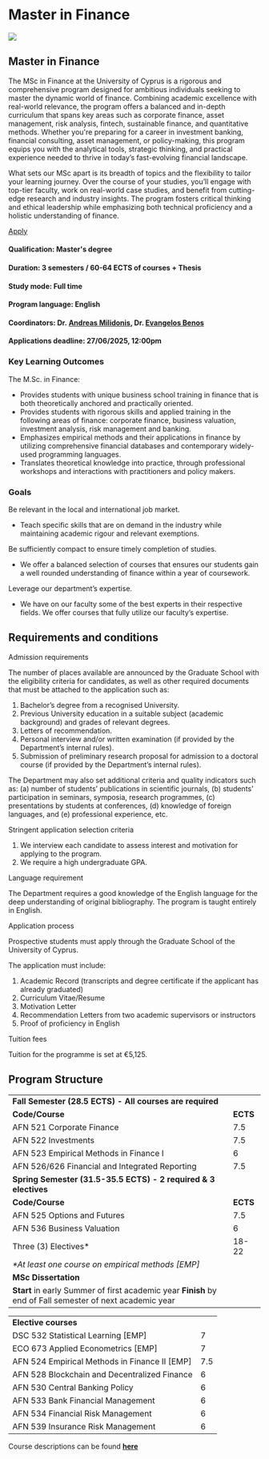 # Master in Finance

![](https://www.ucy.ac.cy/afn/wp-content/uploads/sites/34/2023/05/MScWeb_2_A.jpg)

## Master in Finance

The MSc in Finance at the University of Cyprus is a rigorous and comprehensive program designed for ambitious individuals seeking to master the dynamic world of finance. Combining academic excellence with real-world relevance, the program offers a balanced and in-depth curriculum that spans key areas such as corporate finance, asset management, risk analysis, fintech, sustainable finance, and quantitative methods. Whether you're preparing for a career in investment banking, financial consulting, asset management, or policy-making, this program equips you with the analytical tools, strategic thinking, and practical experience needed to thrive in today’s fast-evolving financial landscape.

What sets our MSc apart is its breadth of topics and the flexibility to tailor your learning journey. Over the course of your studies, you’ll engage with top-tier faculty, work on real-world case studies, and benefit from cutting-edge research and industry insights. The program fosters critical thinking and ethical leadership while emphasizing both technical proficiency and a holistic understanding of finance.

[Apply](https://applications.ucy.ac.cy/postgraduate_appl/MNG_USER_en.login_frm?fbclid=IwAR1EdCFcubdImQ36M4Za6_XRaHl1p2pX_JcdAHZzCkTuNYMhU-8HWKXhRk4)

#### Qualification: **Master's degree**

#### Duration: **3 semesters** / **60-64** **ECTS of courses + Thesis**

#### Study mode: **Full time**

#### Program language: **English**

#### Coordinators: **Dr. [Andreas Milidonis](https://www.ucy.ac.cy/directory/el/profile/amilidon), Dr. [Evangelos Benos](https://www.ucy.ac.cy/directory/en/profile/ebenos01)**

#### Applications deadline: **27/06/2025, 12:00pm**

### Key Learning Outcomes

The M.Sc. in Finance:

* Provides students with unique business school training in finance that is both theoretically anchored and practically oriented.
* Provides students with rigorous skills and applied training in the following areas of finance: corporate finance, business valuation, investment analysis, risk management and banking.
* Emphasizes empirical methods and their applications in finance by utilizing comprehensive financial databases and contemporary widely-used programming languages.
* Translates theoretical knowledge into practice, through professional workshops and interactions with practitioners and policy makers.

### Goals

Be relevant in the local and international job market.

* Teach specific skills that are on demand in the industry while maintaining academic rigour and relevant exemptions.

Be sufficiently compact to ensure timely completion of studies.

* We offer a balanced selection of courses that ensures our students gain a well rounded understanding of finance within a year of coursework.

Leverage our department’s expertise.

* We have on our faculty some of the best experts in their respective fields. We offer courses that fully utilize our faculty’s expertise.

## Requirements and conditions

Admission requirements

The number of places available are announced by the Graduate School with the eligibility criteria for candidates, as well as other required documents that must be attached to the application such as:

1. Bachelor’s degree from a recognised University.
2. Previous University education in a suitable subject (academic background) and grades of relevant degrees.
3. Letters of recommendation.
4. Personal interview and/or written examination (if provided by the Department’s internal rules).
5. Submission of preliminary research proposal for admission to a doctoral course (if provided by the Department’s internal rules).

The Department may also set additional criteria and quality indicators such as: (a) number of students’ publications in scientific journals, (b) students’ participation in seminars, symposia, research programmes, (c) presentations by students at conferences, (d) knowledge of foreign languages, and (e) professional experience, etc.

Stringent application selection criteria

1. We interview each candidate to assess interest and motivation for applying to the program.
2. We require a high undergraduate GPA.

Language requirement

The Department requires a good knowledge of the English language for the deep understanding of original bibliography. The program is taught entirely in English.

Application process

Prospective students must apply through the Graduate School of the University of Cyprus.

The application must include:

1. Academic Record (transcripts and degree certificate if the applicant has already graduated)
2. Curriculum Vitae/Resume
3. Motivation Letter
4. Recommendation Letters from two academic supervisors or instructors
5. Proof of proficiency in English

Tuition fees

Tuition for the programme is set at €5,125.

## Program Structure

|  |  |
| --- | --- |
| **Fall Semester (28.5 ECTS) - All courses are required** | |
| **Code/Course** | **ECTS** |
| AFN 521 Corporate Finance | 7.5 |
| AFN 522 Investments | 7.5 |
| AFN 523 Empirical Methods in Finance I | 6 |
| AFN 526/626 Financial and Integrated Reporting | 7.5 |
| **Spring Semester (31.5-35.5 ECTS) - 2 required & 3 electives** | |
| **Code/Course** | **ECTS** |
| AFN 525 Options and Futures | 7.5 |
| AFN 536 Business Valuation | 6 |
| Three (3) Electives\* | 18-22 |
| *\*At least one course on empirical methods [EMP]* |  |
| **MSc Dissertation** | |
| **Start** in early Summer of first academic year **Finish** by end of Fall semester of next academic year | |

|  |  |
| --- | --- |
| **Elective courses** | |
| DSC 532 Statistical Learning [EMP] | 7 |
| ECO 673 Applied Econometrics [EMP] | 7 |
| AFN 524 Empirical Methods in Finance II [EMP] | 7.5 |
| AFN 528 Blockchain and Decentralized Finance | 6 |
| AFN 530 Central Banking Policy | 6 |
| AFN 533 Bank Financial Management | 6 |
| AFN 534 Financial Risk Management | 6 |
| AFN 539 Insurance Risk Management | 6 |

Course descriptions can be found [**here**](https://www.ucy.ac.cy/afn/master-courses-description/?lang=en)